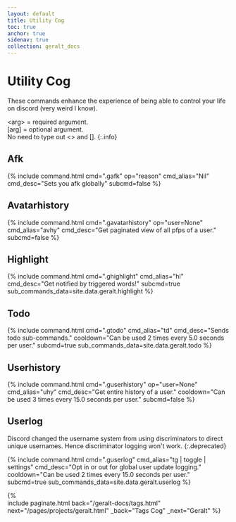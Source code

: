 ```yaml
---
layout: default
title: Utility Cog
toc: true
anchor: true
sidenav: true
collection: geralt_docs
---
```

# Utility Cog

These commands enhance the experience of being able to control your life on discord (very weird I know).

<span class="cb">&lt;arg&gt;</span> = required argument.<br>
<span class="cb">[arg]</span> = optional argument.<br>
No need to type out <> and [].
{:.info}

## Afk
{%
    include command.html
    cmd=".gafk"
    op="reason"
    cmd_alias="Nil"
    cmd_desc="Sets you afk globally"
    subcmd=false
%}

## Avatarhistory
{%
    include command.html
    cmd=".gavatarhistory"
    op="user=None"
    cmd_alias="avhy"
    cmd_desc="Get paginated view of all pfps of a user."
    subcmd=false
%}

## Highlight
{%
    include command.html
    cmd=".ghighlight"
    cmd_alias="hl"
    cmd_desc="Get notified by triggered words!"
    subcmd=true
    sub_commands_data=site.data.geralt.highlight
%}

## Todo
{%
    include command.html
    cmd=".gtodo"
    cmd_alias="td"
    cmd_desc="Sends todo sub-commands."
    cooldown="Can be used 2 times every 5.0 seconds per user."
    subcmd=true
    sub_commands_data=site.data.geralt.todo
%}

## Userhistory
{%
    include command.html
    cmd=".guserhistory"
    op="user=None"
    cmd_alias="uhy"
    cmd_desc="Get entire history of a user."
    cooldown="Can be used 3 times every 15.0 seconds per user."
    subcmd=false
%}

## Userlog

Discord changed the username system from using <span class="cb">discriminators</span> to direct <span class="cb">unique</span> usernames. Hence discriminator logging won't work.
{:.deprecated}

{%
    include command.html
    cmd=".guserlog"
    cmd_alias="tg | toggle | settings"
    cmd_desc="Opt in or out for global user update logging."
    cooldown="Can be used 2 times every 15.0 seconds per user."
    subcmd=true
    sub_commands_data=site.data.geralt.userlog
%}

{% 	
    include paginate.html
	back="/geralt-docs/tags.html"
	next="/pages/projects/geralt.html"
	_back="Tags Cog"
	_next="Geralt"
%}
